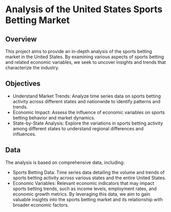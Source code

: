 # Analysis of the United States Sports Betting Market
## Overview
This project aims to provide an in-depth analysis of the sports betting market in the United States. By examining various aspects of sports betting and related economic variables, we seek to uncover insights and trends that characterize the industry.

## Objectives
- Understand Market Trends: Analyze time series data on sports betting activity across different states and nationwide to identify patterns and trends.
- Economic Impact: Assess the influence of economic variables on sports betting behavior and market dynamics.
- State-by-State Analysis: Explore the variations in sports betting activity among different states to understand regional differences and influences.

## Data
The analysis is based on comprehensive data, including:
- Sports Betting Data: Time series data detailing the volume and trends of sports betting activity across various states and the entire United States.
- Economic Variables: Relevant economic indicators that may impact sports betting trends, such as income levels, employment rates, and economic growth metrics.
By leveraging this data, we aim to gain valuable insights into the sports betting market and its relationship with broader economic factors.

